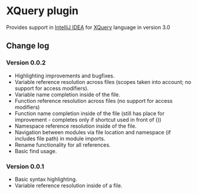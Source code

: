 # XQuery plugin
Provides support in [IntelliJ IDEA](http://www.jetbrains.com/idea/) for [XQuery](http://www.w3schools.com/xquery/) language in version 3.0

## Change log

### Version 0.0.2
* Highlighting improvements and bugfixes.
* Variable reference resolution across files (scopes taken into account; no support for access modifiers).
* Variable name completion inside of the file.
* Function reference resolution across files (no support for access modifiers)
* Function name completion inside of the file (still has place for improvement - completes only if shortcut used in front of ())
* Namespace reference resolution inside of the file.
* Navigation between modules via file location and namespace (if includes file path) in module imports.
* Rename functionality for all references.
* Basic find usage.


### Version 0.0.1
* Basic syntax highlighting.
* Variable reference resolution inside of a file.
